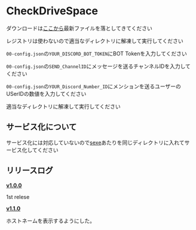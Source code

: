 # CheckDriveSpace
ダウンロードは[ここから](https://github.com/sakurayoru/CheckDriveSpace/releases/latest)最新ファイルを落としてきてください

レジストリは使わないので適当なディレクトリに解凍して実行してください

`00-config.json`の`YOUR_DISCORD_BOT_TOKEN`にBOT Tokenを入力してください

`00-config.json`の`SEND_ChannelID`にメッセージを送るチャンネルIDを入力してください

`00-config.json`の`YOUR_Discord_Number_ID`にメンションを送るユーザーのUSerIDの数値を入力してください

適当なディレクトリに解凍して実行してください

## サービス化について
サービス化には対応していないので[sexe](https://www.nanshiki.co.jp/software/sexe.html)あたりを同じディレクトリに入れてサービス化してください

## リリースログ
__**[v1.0.0](https://github.com/sakurayoru/CheckDriveSpace/releases/tag/v1.0.0)**__

1st relese

__**[v1.1.0](https://github.com/sakurayoru/CheckDriveSpace/releases/tag/v1.1.0)**__

ホストネームを表示するようにした。
